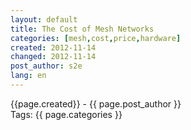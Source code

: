 ```yaml
---
layout: default
title: The Cost of Mesh Networks
categories: [mesh,cost,price,hardware]
created: 2012-11-14
changed: 2012-11-14
post_author: s2e
lang: en
---
```

 <div class="meta">
  <span class="author">{{page.created}} - {{ page.post_author }}</span>
</div>
<div class="tags">Tags: {{ page.categories }}</div>